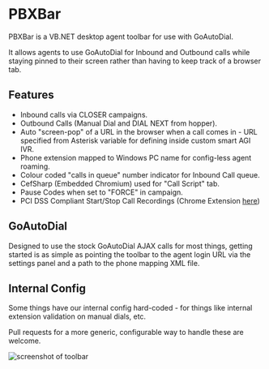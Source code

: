 # PBXBar

PBXBar is a VB.NET desktop agent toolbar for use with GoAutoDial.

It allows agents to use GoAutoDial for Inbound and Outbound calls while staying pinned to their screen rather than having to keep track of a browser tab.

## Features

* Inbound calls via CLOSER campaigns.
* Outbound Calls (Manual Dial and DIAL NEXT from hopper).
* Auto "screen-pop" of a URL in the browser when a call comes in - URL specified from Asterisk variable for defining inside custom smart AGI IVR.
* Phone extension mapped to Windows PC name for config-less agent roaming.
* Colour coded "calls in queue" number indicator for Inbound Call queue.
* CefSharp (Embedded Chromium) used for "Call Script" tab.
* Pause Codes when set to "FORCE" in campaign.
* PCI DSS Compliant Start/Stop Call Recordings (Chrome Extension [here](https://github.com/infitialis/pbxbar-startstop-recording-pci))

## GoAutoDial

Designed to use the stock GoAutoDial AJAX calls for most things, getting started is as simple as pointing the toolbar to the agent login URL via the settings panel and a path to the phone mapping XML file.

## Internal Config

Some things have our internal config hard-coded - for things like internal extension validation on manual dials, etc.

Pull requests for a more generic, configurable way to handle these are welcome.

![screenshot of toolbar](https://raw.github.com/infitialis/pbxbar/master/docs/screenshots/1.%20Pre-Login%20Toolbar.png)
